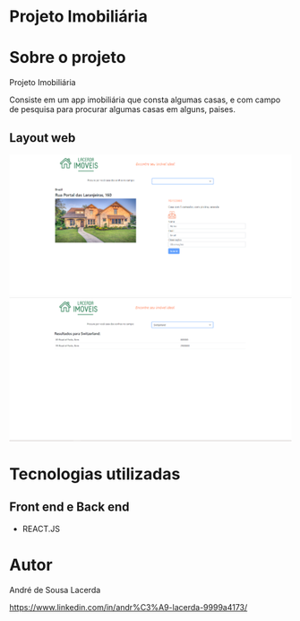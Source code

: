 # Projeto Imobiliária

# Sobre o projeto

Projeto Imobiliária

Consiste em um app imobiliária que consta algumas casas, e com campo de pesquisa para procurar algumas casas em alguns, paises.

## Layout web
![Web 1](https://github.com/aslac2020/imagespublicacao/blob/main/assets/images/Sites/Home.PNG)
![Web 2](https://github.com/aslac2020/imagespublicacao/blob/main/assets/images/Sites/Search.PNG)


# Tecnologias utilizadas

## Front end e Back end
- REACT.JS

# Autor

André de Sousa Lacerda

https://www.linkedin.com/in/andr%C3%A9-lacerda-9999a4173/
